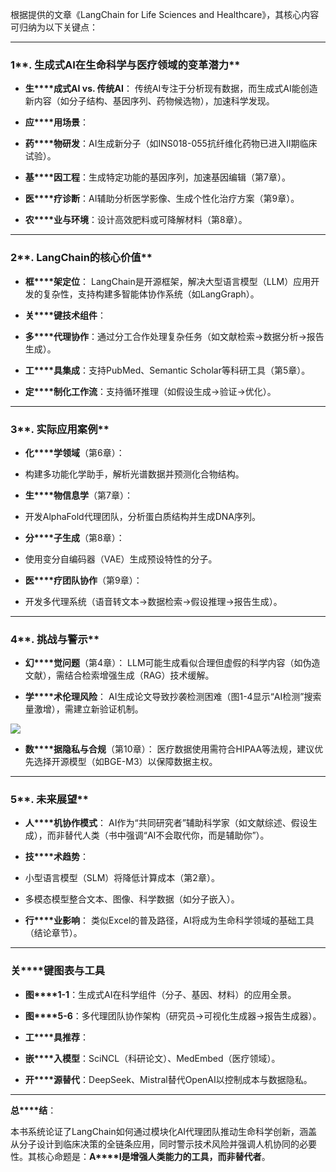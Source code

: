 根据提供的文章《LangChain for Life Sciences and Healthcare》，其核心内容可归纳为以下关键点：

---

### **1****. 生成式AI在生命科学与医疗领域的变革潜力**

- **生****成式AI vs. 传统AI**： 传统AI专注于分析现有数据，而生成式AI能创造新内容（如分子结构、基因序列、药物候选物），加速科学发现。

- **应****用场景**：

- **药****物研发**：AI生成新分子（如INS018-055抗纤维化药物已进入II期临床试验）。

- **基****因工程**：生成特定功能的基因序列，加速基因编辑（第7章）。

- **医****疗诊断**：AI辅助分析医学影像、生成个性化治疗方案（第9章）。

- **农****业与环境**：设计高效肥料或可降解材料（第8章）。

---

### **2****. LangChain的核心价值**

- **框****架定位**： LangChain是开源框架，解决大型语言模型（LLM）应用开发的复杂性，支持构建多智能体协作系统（如LangGraph）。

- **关****键技术组件**：

- **多****代理协作**：通过分工合作处理复杂任务（如文献检索→数据分析→报告生成）。

- **工****具集成**：支持PubMed、Semantic Scholar等科研工具（第5章）。

- **定****制化工作流**：支持循环推理（如假设生成→验证→优化）。

---

### **3****. 实际应用案例**

- **化****学领域**（第6章）：

- 构建多功能化学助手，解析光谱数据并预测化合物结构。

- **生****物信息学**（第7章）：

- 开发AlphaFold代理团队，分析蛋白质结构并生成DNA序列。

- **分****子生成**（第8章）：

- 使用变分自编码器（VAE）生成预设特性的分子。

- **医****疗团队协作**（第9章）：

- 开发多代理系统（语音转文本→数据检索→假设推理→报告生成）。

---

### **4****. 挑战与警示**

- **幻****觉问题**（第4章）： LLM可能生成看似合理但虚假的科学内容（如伪造文献），需结合检索增强生成（RAG）技术缓解。

- **学****术伦理风险**： AI生成论文导致抄袭检测困难（图1-4显示“AI检测”搜索量激增），需建立新验证机制。

![](https://ima-notebook-prod.image.myqcloud.com/2/bzhZBeYDcJ4mLlfpda0fYP/8692c4a79b02453c9f3afc41cd761cef?q-sign-algorithm=sha1&q-ak=AKID9IDtLZZKqGRO7hVFnMn0zjXTXovoTtAN&q-sign-time=1754042218;1754071018&q-key-time=1754042218;1754071018&q-header-list=&q-url-param-list=&q-signature=1da3660f53b1106870544b18f204eb10975e599f)

- **数****据隐私与合规**（第10章）： 医疗数据使用需符合HIPAA等法规，建议优先选择开源模型（如BGE-M3）以保障数据主权。

---

### **5****. 未来展望**

- **人****机协作模式**： AI作为“共同研究者”辅助科学家（如文献综述、假设生成），而非替代人类（书中强调“AI不会取代你，而是辅助你”）。

- **技****术趋势**：

- 小型语言模型（SLM）将降低计算成本（第2章）。

- 多模态模型整合文本、图像、科学数据（如分子嵌入）。

- **行****业影响**： 类似Excel的普及路径，AI将成为生命科学领域的基础工具（结论章节）。

---

### **关****键图表与工具**

- **图****1-1**：生成式AI在科学组件（分子、基因、材料）的应用全景。

- **图****5-6**：多代理团队协作架构（研究员→可视化生成器→报告生成器）。

- **工****具推荐**：

- **嵌****入模型**：SciNCL（科研论文）、MedEmbed（医疗领域）。

- **开****源替代**：DeepSeek、Mistral替代OpenAI以控制成本与数据隐私。

---

**总****结**：

本书系统论证了LangChain如何通过模块化AI代理团队推动生命科学创新，涵盖从分子设计到临床决策的全链条应用，同时警示技术风险并强调人机协同的必要性。其核心命题是：**A****I是增强人类能力的工具，而非替代者**。